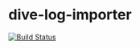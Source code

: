 # dive-log-importer

[![Build Status](https://travis-ci.org/kajyr/dive-log-importer.svg?branch=master)](https://travis-ci.org/kajyr/dive-log-importer)